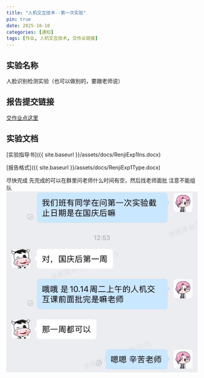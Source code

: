 ```yaml
---
title: "人机交互技术--第一次实验"
pin: true
date: 2025-10-10
categories: [通知]
tags: [作业, 人机交互技术, 交作业链接]
---
```

## 实验名称
人脸识别检测实验（也可以做别的，要跟老师说）

## 报告提交链接
[交作业点这里](https://docs.qq.com/form/page/DVERDUVh6TXNRSUZx)

## 实验文档

[实验指导书]({{ site.baseurl }}/assets/docs/RenjiExp1Ins.docx)

[报告格式]({{ site.baseurl }}/assets/docs/RenjiExp1Type.docx)

尽快完成 
先完成的可以在群里问老师什么时间有空，然后找老师面批 
注意不能组队
![](/assets/img/post/20251010/人机交互第一次实验.png)


